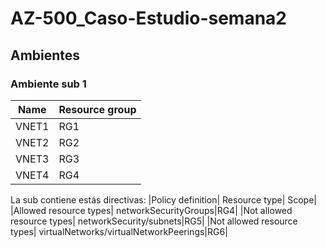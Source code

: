 # AZ-500_Caso-Estudio-semana2

## Ambientes
### Ambiente sub 1
|Name|Resource group|
|--|--|
|VNET1|RG1|
|VNET2|RG2|
|VNET3|RG3|
|VNET4|RG4|

La sub contiene estás directivas:
|Policy definition| Resource type| Scope|
|Allowed resource types| networkSecurityGroups|RG4|
|Not allowed resource types| networkSecurity/subnets|RG5|
|Not allowed resource types| virtualNetworks/virtualNetworkPeerings|RG6|
